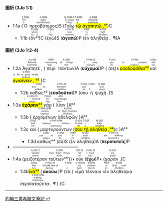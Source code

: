 #### 圖析 (3Jo 1:1)

- 1:1a (<RUBY><ruby><ruby>Ὁ<rt>ὁ</rt></ruby><rt>The</rt></ruby><rt>T-NSM</rt></RUBY> <RUBY><ruby><ruby>πρεσβύτερος<rt>πρεσβύτερος</rt></ruby><rt>elder,</rt></ruby><rt>A-NSM</rt></RUBY>)S (<RUBY><ruby><ruby>Γαΐῳ<rt>Γάϊος</rt></ruby><rt>To Gaius</rt></ruby><rt>N-DSM-P</rt></RUBY> <mark><RUBY><ruby><ruby>τῷ<rt>ὁ</rt></ruby><rt>the</rt></ruby><rt>T-DSM</rt></RUBY> <RUBY><ruby><ruby>ἀγαπητῷ , <rt>ἀγαπητός</rt></ruby><rt>beloved,</rt></ruby><rt>A-DSM</rt></RUBY>°¹</mark>)C 
	- 1:1b (<RUBY><ruby><ruby>ὃν°¹<rt>ὅς, ἥ</rt></ruby><rt>whom</rt></ruby><rt>R-ASM</rt></RUBY>)C (<RUBY><ruby><ruby>ἐγὼ<rt>ἐγώ</rt></ruby><rt>I</rt></ruby><rt>P-1NS</rt></RUBY>)S (<RUBY><ruby><ruby><strong>ἀγαπῶ</strong><rt>ἀγαπάω</rt></ruby><rt>love</rt></ruby><rt>V-PAI-1S</rt></RUBY>)P (<RUBY><ruby><ruby>ἐν<rt>ἐν</rt></ruby><rt>in</rt></ruby><rt>PREP</rt></RUBY> <RUBY><ruby><ruby>ἀληθείᾳ .  ¶ <rt>ἀλήθεια</rt></ruby><rt>truth.</rt></ruby><rt>N-DSF</rt></RUBY>)A




#### 圖析 (3Jo 1:2-4)



- 1:2a <RUBY><ruby><ruby>Ἀγαπητέ , <rt>ἀγαπητός</rt></ruby><rt>Beloved,</rt></ruby><rt>A-VSM</rt></RUBY> (<RUBY><ruby><ruby>περὶ<rt>περί</rt></ruby><rt>concerning</rt></ruby><rt>PREP</rt></RUBY> <RUBY><ruby><ruby>πάντων<rt>πᾶς</rt></ruby><rt>all things</rt></ruby><rt>A-GPN</rt></RUBY>)A (<RUBY><ruby><ruby><strong>εὔχομαί</strong><rt>εὔχομαι</rt></ruby><rt>I pray</rt></ruby><rt>V-PNI-1S</rt></RUBY>)P { (<RUBY><ruby><ruby>σε<rt>σύ</rt></ruby><rt>you</rt></ruby><rt>P-2AS</rt></RUBY>)s <RUBY><ruby><ruby><mark><em>εὐοδοῦσθαι</em>°²</mark><rt>εὐοδόω</rt></ruby><rt>to prosper</rt></ruby><rt>V-PPN</rt></RUBY> <RUBY><ruby><ruby>καὶ<rt>καί</rt></ruby><rt>and</rt></ruby><rt>CONJ</rt></RUBY> <RUBY><ruby><ruby><mark><em>ὑγιαίνειν , </em>°²</mark><rt>ὑγιαίνω</rt></ruby><rt>to be in good health,</rt></ruby><rt>V-PAN</rt></RUBY> }C
	- 1:2b <RUBY><ruby><ruby>καθὼς°²<rt>καθώς</rt></ruby><rt>just as</rt></ruby><rt>CONJ</rt></RUBY> (<RUBY><ruby><ruby><strong>εὐοδοῦταί</strong><rt>εὐοδόω</rt></ruby><rt>prospers</rt></ruby><rt>V-PPI-3S</rt></RUBY>)P (<RUBY><ruby><ruby>σου<rt>σύ</rt></ruby><rt>your</rt></ruby><rt>P-2GS</rt></RUBY> <RUBY><ruby><ruby>ἡ<rt>ὁ</rt></ruby><rt>-</rt></ruby><rt>T-NSF</rt></RUBY> <RUBY><ruby><ruby>ψυχή . <rt>ψυχή</rt></ruby><rt>soul.</rt></ruby><rt>N-NSF</rt></RUBY>)S
- 1:3a <RUBY><ruby><ruby><mark><strong>ἐχάρην</strong>°³</mark><rt>χαίρω</rt></ruby><rt>I rejoiced</rt></ruby><rt>V-2AOI-1S</rt></RUBY> <RUBY><ruby><ruby>γὰρ<rt>γάρ</rt></ruby><rt>for</rt></ruby><rt>CONJ</rt></RUBY> (<RUBY><ruby><ruby>λίαν<rt>λίαν</rt></ruby><rt>exceedingly</rt></ruby><rt>ADV</rt></RUBY>)A°³
	- 1:3b { <RUBY><ruby><ruby><em>ἐρχομένων</em><rt>ἔρχομαι</rt></ruby><rt>coming</rt></ruby><rt>V-PNP-GPM</rt></RUBY> <RUBY><ruby><ruby>ἀδελφῶν<rt>ἀδελφός</rt></ruby><rt>of [the] brothers</rt></ruby><rt>N-GPM</rt></RUBY> }A°³ 
	- 1:3c <RUBY><ruby><ruby>καὶ<rt>καί</rt></ruby><rt>and</rt></ruby><rt>CONJ</rt></RUBY> { <RUBY><ruby><ruby><em>μαρτυρούντων</em><rt>μαρτυρέω</rt></ruby><rt>bearing witness</rt></ruby><rt>V-PAP-GPM</rt></RUBY> (<mark><RUBY><ruby><ruby>σου<rt>σύ</rt></ruby><rt>of your</rt></ruby><rt>P-2GS</rt></RUBY> <RUBY><ruby><ruby>τῇ<rt>ὁ</rt></ruby><rt>-</rt></ruby><rt>T-DSF</rt></RUBY> <RUBY><ruby><ruby>ἀληθείᾳ ,<rt>ἀλήθεια</rt></ruby><rt>truth,</rt></ruby><rt>N-DSF</rt></RUBY>°⁴</mark>)c }A°³
		- 1:3d <RUBY><ruby><ruby>καθὼς°⁴<rt>καθώς</rt></ruby><rt>just as</rt></ruby><rt>CONJ</rt></RUBY> (<RUBY><ruby><ruby>σὺ<rt>σύ</rt></ruby><rt>you</rt></ruby><rt>P-2NS</rt></RUBY>)S (<RUBY><ruby><ruby>ἐν<rt>ἐν</rt></ruby><rt>in</rt></ruby><rt>PREP</rt></RUBY> <RUBY><ruby><ruby>ἀληθείᾳ<rt>ἀλήθεια</rt></ruby><rt>truth</rt></ruby><rt>N-DSF</rt></RUBY>)A (<RUBY><ruby><ruby><strong>περιπατεῖς</strong><rt>περιπατέω</rt></ruby><rt>are walking.</rt></ruby><rt>V-PAI-2S</rt></RUBY>)P
- ———————————————
- 1:4a (<RUBY><ruby><ruby>μειζοτέραν<rt>μέγας</rt></ruby><rt>Greater</rt></ruby><rt>A-ASF-C</rt></RUBY> <RUBY><ruby><ruby>τούτων°⁵⮧<rt>οὗτος</rt></ruby><rt>than these things</rt></ruby><rt>D-GPN</rt></RUBY>)◖ <RUBY><ruby><ruby>οὐκ<rt>οὐ</rt></ruby><rt>not</rt></ruby><rt>PRT-N</rt></RUBY> (<RUBY><ruby><ruby><strong>ἔχω</strong><rt>ἔχω</rt></ruby><rt>I have</rt></ruby><rt>V-PAI-1S</rt></RUBY>)P◗ (<RUBY><ruby><ruby>χαράν , <rt>χαρά</rt></ruby><rt>joy,</rt></ruby><rt>N-ASF</rt></RUBY>)C
	- 1:4b<RUBY><ruby><ruby><mark>ἵνα°⁵</mark><rt>ἵνα</rt></ruby><rt>that</rt></ruby><rt>CONJ</rt></RUBY> (<RUBY><ruby><ruby><strong>ἀκούω</strong><rt>ἀκούω</rt></ruby><rt>I should hear of</rt></ruby><rt>V-PAS-1S</rt></RUBY>)P {<RUBY><ruby><ruby>τὰ<rt>ὁ</rt></ruby><rt>-</rt></ruby><rt>T-APN</rt></RUBY> ( ‹<RUBY><ruby><ruby>ἐμὰ<rt>ἐμός</rt></ruby><rt>my</rt></ruby><rt>S-1SAPN</rt></RUBY> <RUBY><ruby><ruby>τέκνα<rt>τέκνον</rt></ruby><rt>children</rt></ruby><rt>N-APN</rt></RUBY>›s ‹<RUBY><ruby><ruby>ἐν<rt>ἐν</rt></ruby><rt>in</rt></ruby><rt>PREP</rt></RUBY> <RUBY><ruby><ruby>ἀληθείᾳ<rt>ἀλήθεια</rt></ruby><rt>[the] truth</rt></ruby><rt>N-DSF</rt></RUBY>›a <RUBY><ruby><ruby><em>περιπατοῦντα . ¶</em><rt>περιπατέω</rt></ruby><rt>walking.</rt></ruby><rt>V-PAP-APN</rt></RUBY> ) }C



---

[約翰三書希臘文筆記 ↵](3John-Notes.md)

